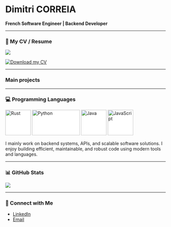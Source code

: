 # Dimitri CORREIA

**French Software Engineer | Backend Developer**

---

### 📄 My CV / Resume

<img src="https://readme-typing-svg.herokuapp.com?font=Fira+Code&duration=1000&pause=500&color=134459&center=true&vCenter=true&random=false&width=900&height=200&lines=Welcome+to+my+GitHub+profile;Feel+free+to+download+my+CV;" />

[![Download my CV](https://img.shields.io/badge/Download-CV-blue?style=for-the-badge)](https://github.com/dimitri-correia/my-cv-repo/blob/main/correia_dimitri_cv.pdf)

---

### Main projects

---

### 💻 Programming Languages

<p align="left">
    <img src="https://upload.wikimedia.org/wikipedia/commons/d/d5/Rust_programming_language_black_logo.svg" alt="Rust" width="80" height="80" style="background-color: white;" />
    <img src="https://upload.wikimedia.org/wikipedia/commons/f/f8/Python_logo_and_wordmark.svg" alt="Python" width="150" height="80" style="background-color: white;" />
    <img src="https://upload.wikimedia.org/wikipedia/en/3/30/Java_programming_language_logo.svg" alt="Java" width="80" height="80" style="background-color: white;" />
    <img src="https://upload.wikimedia.org/wikipedia/commons/6/6a/JavaScript-logo.png" alt="JavaScript" width="80" height="80" style="background-color: white;" />
</p>

I mainly work on backend systems, APIs, and scalable software solutions. I enjoy building efficient, maintainable, and robust code using modern tools and languages.

---

### 📊 GitHub Stats

<img src="https://github-readme-stats.vercel.app/api/top-langs/?username=dimitri-correia&theme=radical&layout=compact" />

---

### 🔗 Connect with Me

- [LinkedIn](https://www.linkedin.com/in/dimitri-correia)
- [Email](mailto:dimitri.correia@proton.me)
